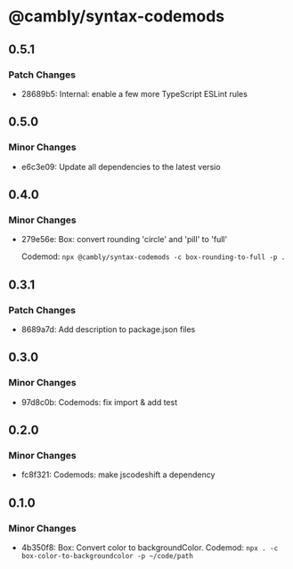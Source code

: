 # @cambly/syntax-codemods

## 0.5.1

### Patch Changes

- 28689b5: Internal: enable a few more TypeScript ESLint rules

## 0.5.0

### Minor Changes

- e6c3e09: Update all dependencies to the latest versio

## 0.4.0

### Minor Changes

- 279e56e: Box: convert rounding 'circle' and 'pill' to 'full'

  Codemod: `npx @cambly/syntax-codemods -c box-rounding-to-full -p .`

## 0.3.1

### Patch Changes

- 8689a7d: Add description to package.json files

## 0.3.0

### Minor Changes

- 97d8c0b: Codemods: fix import & add test

## 0.2.0

### Minor Changes

- fc8f321: Codemods: make jscodeshift a dependency

## 0.1.0

### Minor Changes

- 4b350f8: Box: Convert color to backgroundColor. Codemod: `npx . -c box-color-to-backgroundcolor -p ~/code/path`
